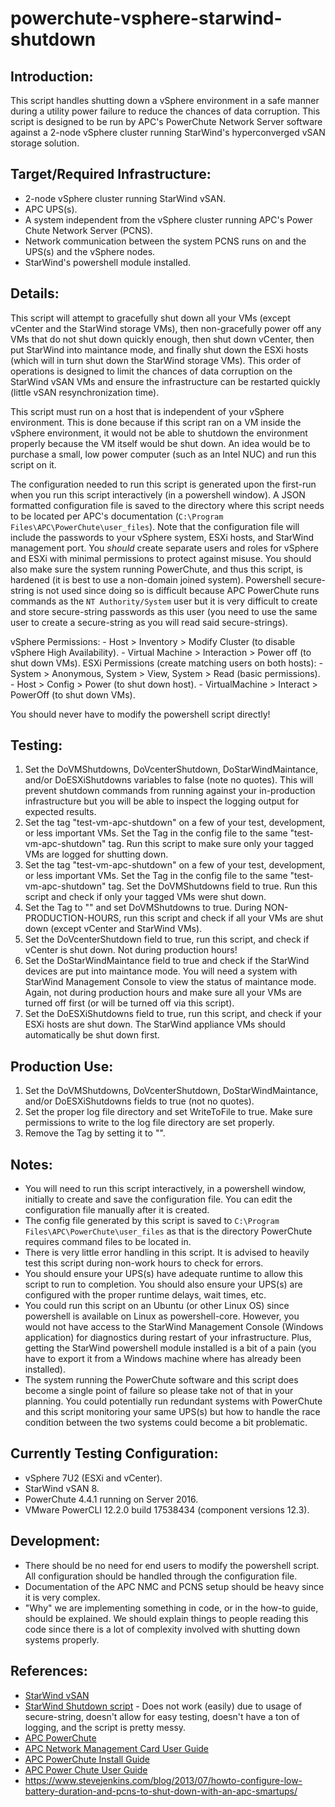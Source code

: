 # powerchute-vsphere-starwind-shutdown

## Introduction:
This script handles shutting down a vSphere environment in a safe manner during a utility power failure to reduce the chances of data corruption. This script is designed to be run by APC's PowerChute Network Server software against a 2-node vSphere cluster running StarWind's hyperconverged vSAN storage solution.

## Target/Required Infrastructure:
- 2-node vSphere cluster running StarWind vSAN.
- APC UPS(s).
- A system independent from the vSphere cluster running APC's Power Chute Network Server (PCNS).
- Network communication between the system PCNS runs on and the UPS(s) and the vSphere nodes.
- StarWind's powershell module installed.

## Details:
This script will attempt to gracefully shut down all your VMs (except vCenter and the StarWind storage VMs), then non-gracefully power off any VMs that do not shut down quickly enough, then shut down vCenter, then put StarWind into maintance mode, and finally shut down the ESXi hosts (which will in turn shut down the StarWind storage VMs). This order of operations is designed to limit the chances of data corruption on the StarWind vSAN VMs and ensure the infrastructure can be restarted quickly (little vSAN resynchronization time).

This script must run on a host that is independent of your vSphere environment. This is done because if this script ran on a VM inside the vSphere environment, it would not be able to shutdown the environment properly because the VM itself would be shut down. An idea would be to purchase a small, low power computer (such as an Intel NUC) and run this script on it. 

The configuration needed to run this script is generated upon the first-run when you run this script interactively (in a powershell window). A JSON formatted configuration file is saved to the directory where this script needs to be located per APC's documentation (`C:\Program Files\APC\PowerChute\user_files`). Note that the configuration file will include the passwords to your vSphere system, ESXi hosts, and StarWind management port. You *should* create separate users and roles for vSphere and ESXi with minimal permissions to protect against misuse. You should also make sure the system running PowerChute, and thus this script, is hardened (it is best to use a non-domain joined system). Powershell secure-string is not used since doing so is difficult because APC PowerChute runs commands as the `NT Authority/System` user but it is very difficult to create and store secure-string passwords
as this user (you need to use the same user to create a secure-string as you will read said secure-strings).

vSphere Permissions:
    - Host > Inventory > Modify Cluster (to disable vSphere High Availability).
    - Virtual Machine > Interaction > Power off (to shut down VMs).
ESXi Permissions (create matching users on both hosts):
    - System > Anonymous, System > View, System > Read (basic permissions).
    - Host > Config > Power (to shut down host).
    - VirtualMachine > Interact > PowerOff (to shut down VMs).

You should never have to modify the powershell script directly!

## Testing:
1) Set the DoVMShutdowns, DoVcenterShutdown, DoStarWindMaintance, and/or DoESXiShutdowns variables to false (note no quotes).  This will prevent shutdown commands from running against your in-production infrastructure but you will be able to inspect the logging output for expected results.
1) Set the tag "test-vm-apc-shutdown" on a few of your test, development, or less important VMs. Set the Tag in the config file to the same "test-vm-apc-shutdown" tag. Run this script to make sure only your tagged VMs are logged for shutting down.
1) Set the tag "test-vm-apc-shutdown" on a few of your test, development, or less important VMs. Set the Tag in the config file to the same "test-vm-apc-shutdown" tag. Set the DoVMShutdowns field to true. Run this script and check if only your tagged VMs were shut down.
1) Set the Tag to "" and set DoVMShutdowns to true. During NON-PRODUCTION-HOURS, run this script and check if all your VMs are shut down (except vCenter and StarWind VMs).
1) Set the DoVcenterShutdown field to true, run this script, and check if vCenter is shut down. Not during production hours!
1) Set the DoStarWindMaintance field to true and check if the StarWind devices are put into maintance mode. You will need a system with StarWind Management Console to view the status of maintance mode. Again, not during production hours and make sure all your VMs are turned off first (or will be turned off via this script).
1) Set the DoESXiShutdowns field to true, run this script, and check if your ESXi hosts are shut down. The StarWind appliance VMs should automatically be shut down first.

## Production Use:
1) Set the DoVMShutdowns, DoVcenterShutdown, DoStarWindMaintance, and/or DoESXiShutdowns fields to true (not no quotes).
1) Set the proper log file directory and set WriteToFile to true. Make sure permissions to write to the log file directory are set properly.
1) Remove the Tag by setting it to "".

## Notes:
- You will need to run this script interactively, in a powershell window, initially to create and save the configuration file. You can edit the configuration file manually after it is created.
- The config file generated by this script is saved to `C:\Program Files\APC\PowerChute\user_files` as that is the directory PowerChute requires command files to be located in.
- There is very little error handling in this script. It is advised to heavily test this script during non-work hours to check for errors.
- You should ensure your UPS(s) have adequate runtime to allow this script to run to completion. You should also ensure your UPS(s) are configured with the proper runtime delays, wait times, etc.
- You could run this script on an Ubuntu (or other Linux OS) since powershell is available on Linux as powershell-core. However, you would not have access to the StarWind Management Console (Windows application) for diagnostics during restart of your infrastructure. Plus, getting the StarWind powershell module installed is a bit of a pain (you have to export it from a Windows machine where has already been installed).
- The system running the PowerChute software and this script does become a single point of failure so please take not of that in your planning. You could potentially run redundant systems with PowerChute and this script monitoring your same UPS(s) but how to handle the race condition between the two systems could become a bit problematic.

## Currently Testing Configuration:
- vSphere 7U2 (ESXi and vCenter).
- StarWind vSAN 8.
- PowerChute 4.4.1 running on Server 2016.
- VMware PowerCLI 12.2.0 build 17538434 (component versions 12.3).

## Development:
- There should be no need for end users to modify the powershell script. All configuration should be handled through the configuration file.
- Documentation of the APC NMC and PCNS setup should be heavy since it is very complex.
- "Why" we are implementing something in code, or in the how-to guide, should be explained. We should explain things to people reading this code since there is a lot of complexity involved with shutting down systems properly.

## References:
- [StarWind vSAN](https://www.starwindsoftware.com/starwind-virtual-san)
- [StarWind Shutdown script](https://www.starwindsoftware.com/resource-library/starwind-virtual-san-gentle-shutdown-with-powerchute/) - Does not work (easily) due to usage of secure-string, doesn't allow for easy testing, doesn't have a ton of logging, and the script is pretty messy.
- [APC PowerChute](https://www.apc.com/shop/us/en/categories/power/uninterruptible-power-supply-ups-/ups-management/powerchute-network-shutdown/N-auzzn7)
- [APC Network Management Card User Guide](http://cdn.cnetcontent.com/c0/88/c08805e4-623b-4086-84f4-23077d7ca5b7.pdf)
- [APC PowerChute Install Guide](https://download.schneider-electric.com/files?p_File_Name=990-2838Q-EN.pdf&p_Doc_Ref=SPD_PMAR-9HBK44_EN&p_enDocType=User+guide)
- [APC Power Chute User Guide](https://download.schneider-electric.com/files?p_File_Name=990-4595H-EN-Standard.pdf&p_Doc_Ref=SPD_PMAR-9E5LVY_EN&p_enDocType=User+guide)
- https://www.stevejenkins.com/blog/2013/07/howto-configure-low-battery-duration-and-pcns-to-shut-down-with-an-apc-smartups/
